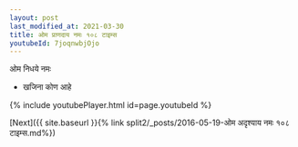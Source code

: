 ```yaml
---
layout: post
last_modified_at: 2021-03-30
title: ओम प्राणदाय नमः १०८ टाइम्स
youtubeId: 7joqnwbjOjo
---
```

 
 
 ओम निधये नमः  
 
 -  खजिना कोण आहे 
 
  
 
  
 
 
 
 
 
 


{% include youtubePlayer.html id=page.youtubeId %}
 
[Next]({{ site.baseurl }}{% link  split2/_posts/2016-05-19-ओम अदृश्याय नमः १०८ टाइम्स.md%})
 
